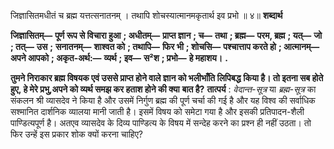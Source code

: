  

जिज्ञासितमधीतं च ब्रह्म यत्तत्सनातनम् । तथापि शोचस्यात्मानमकृतार्थ इव प्रभो ॥ ४॥ **शब्दार्थ** 

**जिज्ञासितम्—** **पूर्ण रूप से विचारा हुआ** **; अधीतम्—** **प्राप्त ज्ञान** **; च—** **तथा** **; ब्रह्म—** **परम, ब्रह्म** **; यत्—** **जो** **; तत्—** **उस** **;** **सनातनम्—** **शाश्वत को** **; तथापि—** **फिर भी** **; शोचसि—** **पश्चात्ताप करते हो** **; आत्मानम्—** **अपने आपको** **; अकृत-अर्थ:—** **व्यर्थ** **; इव—** **स²श** **; प्रभो—** **हे महाशय।** **.** 

**तुमने निराकार ब्रह्म विषयक एवं उससे प्राप्त होने वाले ज्ञान को भलीभाँति लिपिबद्ध** **किया है। तो इतना सब होते हुए, हे मेरे प्रभु,अपने को व्यर्थ समझ कर हताश होने की क्या** **बात है?** **तात्पर्य** : *वेदान्त-सूत्र* या *ब्रह्म-सूत्र* का संकलन श्री व्यासदेव ने किया है और उसमें निर्गुण ब्रह्म की पूर्ण चर्चा की गई है और यह विश्व की सर्वाधिक सश्मानित दार्शनिक व्यालया मानी जाती है। इसमें विषय को समेटा गया है और इसकी प्रतिपादन-शैली पाण्डित्यपूर्ण है। अतएव व्यासदेव के दिव्य पाण्डित्य के विषय में सन्देह करने का प्रश्न ही नहीं उठता। तो फिर उन्हें इस प्रकार शोक क्यों करना चाहिए? 